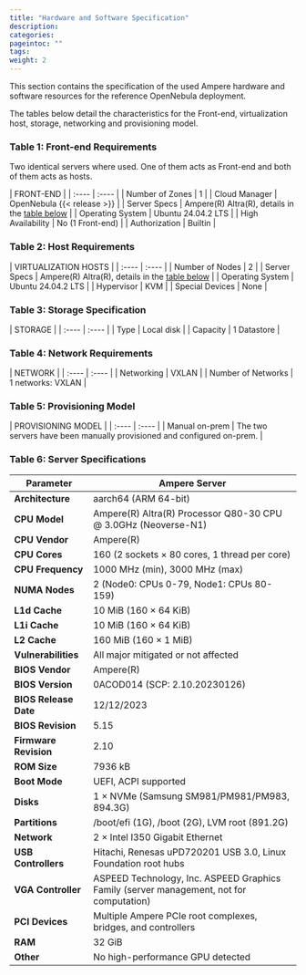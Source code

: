 ```yaml
---
title: "Hardware and Software Specification"
description:
categories:
pageintoc: ""
tags:
weight: 2
---
```


This section contains the specification of the used Ampere hardware and software resources for the reference OpenNebula deployment.

The tables below detail the characteristics for the Front-end, virtualization host, storage, networking and provisioning model.


### Table 1: Front-end Requirements

Two identical servers where used. One of them acts as Front-end and both of them acts as hosts.

| FRONT-END  |
| :---- | :---- |
| Number of Zones | 1 |
| Cloud Manager | OpenNebula {{< release >}} |
| Server Specs | Ampere(R) Altra(R), details in the [table below](#table-6-server-specifications) |
| Operating System | Ubuntu 24.04.2 LTS |
| High Availability | No (1 Front-end) |
| Authorization | Builtin |


### Table 2: Host Requirements

| VIRTUALIZATION HOSTS  |
| :---- | :---- |
| Number of Nodes | 2 |
| Server Specs | Ampere(R) Altra(R), details in the [table below](#table-6-server-specifications) |
| Operating System | Ubuntu 24.04.2 LTS |
| Hypervisor | KVM |
| Special Devices | None |

### Table 3: Storage Specification

| STORAGE   |
| :---- | :---- |
| Type | Local disk |
| Capacity | 1 Datastore |


### Table 4: Network Requirements

| NETWORK   |
| :---- | :---- |
| Networking | VXLAN |
| Number of Networks | 1 networks: VXLAN |

### Table 5: Provisioning Model

| PROVISIONING MODEL  |
| :---- | :---- |
| Manual on-prem | The two servers have been manually provisioned and configured on-prem. |


### Table 6: Server Specifications

| Parameter                | Ampere Server                                                                              |
|--------------------------|-------------------------------------------------------------------------------------------|
| **Architecture**         | aarch64 (ARM 64-bit)                                                                      |
| **CPU Model**            | Ampere(R) Altra(R) Processor Q80-30 CPU @ 3.0GHz (Neoverse-N1)                            |
| **CPU Vendor**           | Ampere(R)                                                                                 |
| **CPU Cores**            | 160 (2 sockets × 80 cores, 1 thread per core)                                             |
| **CPU Frequency**        | 1000 MHz (min), 3000 MHz (max)                                                            |
| **NUMA Nodes**           | 2 (Node0: CPUs 0-79, Node1: CPUs 80-159)                                                  |
| **L1d Cache**            | 10 MiB (160 × 64 KiB)                                                                     |
| **L1i Cache**            | 10 MiB (160 × 64 KiB)                                                                     |
| **L2 Cache**             | 160 MiB (160 × 1 MiB)                                                                     |
| **Vulnerabilities**      | All major mitigated or not affected                                                        |
| **BIOS Vendor**          | Ampere(R)                                                                                 |
| **BIOS Version**         | 0ACOD014 (SCP: 2.10.20230126)                                                             |
| **BIOS Release Date**    | 12/12/2023                                                                                |
| **BIOS Revision**        | 5.15                                                                                      |
| **Firmware Revision**    | 2.10                                                                                      |
| **ROM Size**             | 7936 kB                                                                                   |
| **Boot Mode**            | UEFI, ACPI supported                                                                      |
| **Disks**                | 1 × NVMe (Samsung SM981/PM981/PM983, 894.3G)                                              |
| **Partitions**           | /boot/efi (1G), /boot (2G), LVM root (891.2G)                                             |
| **Network**              | 2 × Intel I350 Gigabit Ethernet                                                           |
| **USB Controllers**      | Hitachi, Renesas uPD720201 USB 3.0, Linux Foundation root hubs                            |
| **VGA Controller**       | ASPEED Technology, Inc. ASPEED Graphics Family (server management, not for computation)    |
| **PCI Devices**          | Multiple Ampere PCIe root complexes, bridges, and controllers                             |
| **RAM**                  | 32 GiB                                                                                   |
| **Other**                | No high-performance GPU detected                                                          |
